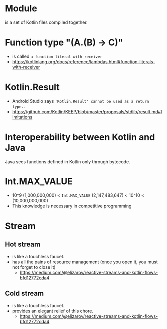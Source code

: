 # Module
is a set of Kotlin files compiled together.

# Function type "(A.(B) -> C)"
* is called `a function literal with receiver`
* https://kotlinlang.org/docs/reference/lambdas.html#function-literals-with-receiver

# Kotlin.Result
* Android Studio says `'Kotlin.Result' cannot be used as a return type.`.
* https://github.com/Kotlin/KEEP/blob/master/proposals/stdlib/result.md#limitations

# Interoperability between Kotlin and Java
Java sees functions defined in Kotlin only through bytecode.

# Int.MAX_VALUE
* 10^9 (1,000,000,000) < `Int.MAX_VALUE` (2,147,483,647) < 10^10 < (10,000,000,000)
* This knowledge is necessary in competitive programming

# Stream
## Hot stream
* is like a touchless faucet.
* has all the pains of resource management (once you open it, you must not forget to close it)
  * https://medium.com/@elizarov/reactive-streams-and-kotlin-flows-bfd12772cda4

## Cold stream
* is like a touchless faucet.
* provides an elegant relief of this chore.
  * https://medium.com/@elizarov/reactive-streams-and-kotlin-flows-bfd12772cda4
